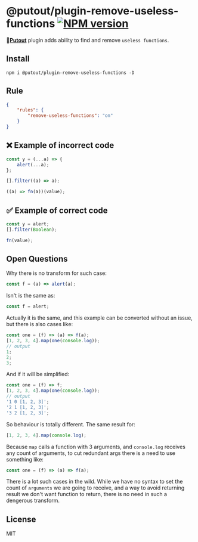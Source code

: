 # @putout/plugin-remove-useless-functions [![NPM version][NPMIMGURL]][NPMURL]

[NPMIMGURL]: https://img.shields.io/npm/v/@putout/plugin-remove-useless-functions.svg?style=flat&longCache=true
[NPMURL]: https://npmjs.org/package/@putout/plugin-remove-useless-functions "npm"

🐊[**Putout**](https://github.com/coderaiser/putout) plugin adds ability to find and remove `useless functions`.

## Install

```
npm i @putout/plugin-remove-useless-functions -D
```

## Rule

```json
{
    "rules": {
        "remove-useless-functions": "on"
    }
}
```

## ❌ Example of incorrect code

```js
const y = (...a) => {
    alert(...a);
};

[].filter((a) => a);

((a) => fn(a))(value);
```

## ✅ Example of correct code

```js
const y = alert;
[].filter(Boolean);

fn(value);
```

## Open Questions

Why there is no transform for such case:

```js
const f = (a) => alert(a);
```

Isn't is the same as:

```js
const f = alert;
```

Actually it is the same, and this example can be converted without an issue,
but there is also cases like:

```js
const one = (f) => (a) => f(a);
[1, 2, 3, 4].map(one(console.log));
// output
1;
2;
3;
```

And if it will be simplified:

```js
const one = (f) => f;
[1, 2, 3, 4].map(one(console.log));
// output
'1 0 [1, 2, 3]';
'2 1 [1, 2, 3]';
'3 2 [1, 2, 3]';
```

So behaviour is totally different. The same result for:

```js
[1, 2, 3, 4].map(console.log);
```

Because `map` calls a function with 3 arguments, and `console.log` receives any count of arguments,
to cut redundant args there is a need to use something like:

```js
const one = (f) => (a) => f(a);
```

There is a lot such cases in the wild. While we have no syntax to set the count of `arguments` we are going to receive,
and a way to avoid returning result we don't want function to return, there is no need in such a dengerous transform.

## License

MIT
